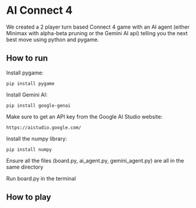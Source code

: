 # AI Connect 4
We created a 2 player turn based Connect 4 game with an AI agent (either Minimax with alpha-beta pruning or the Gemini AI api) telling you the next best move using python and pygame.

## How to run
Install pygame:

```pip install pygame```

Install Gemini AI:

```pip install google-genai```

Make sure to get an API key from the Google AI Studio website:

```https://aistudio.google.com/```

Install the numpy library:

```pip install numpy```

Ensure all the files (board.py, ai_agent.py, gemini_agent.py) are all in the same directory

Run board.py in the terminal

## How to play
